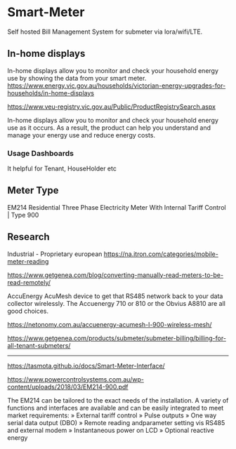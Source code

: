 # Smart-Meter

Self hosted Bill Management System for submeter via lora/wifi/LTE.


## In-home displays
In-home displays allow you to monitor and check your household energy use by showing the data from your smart meter.
https://www.energy.vic.gov.au/households/victorian-energy-upgrades-for-households/in-home-displays

https://www.veu-registry.vic.gov.au/Public/ProductRegistrySearch.aspx

In-home displays allow you to monitor and check your household energy use as it occurs. 
As a result, the product can help you understand and manage your energy use and reduce energy costs.


### Usage Dashboards

It helpful for Tenant, HouseHolder etc

## Meter Type
EM214 Residential Three Phase Electricity Meter With Internal Tariff Control | Type 900

## Research


Industrial - Proprietary european https://na.itron.com/categories/mobile-meter-reading  

https://www.getgenea.com/blog/converting-manually-read-meters-to-be-read-remotely/


AccuEnergy AcuMesh device to get that RS485 network back to your data collector wirelessly. The Accuenergy 710 or 810 or the Obvius A8810 are all good choices.

https://netonomy.com.au/accuenergy-acumesh-l-900-wireless-mesh/


https://www.getgenea.com/products/submeter/submeter-billing/billing-for-all-tenant-submeters/

---


https://tasmota.github.io/docs/Smart-Meter-Interface/

https://www.powercontrolsystems.com.au/wp-content/uploads/2018/03/EM214-900.pdf

 The EM214 can be tailored to the exact 
needs of the installation. 
A variety of functions and interfaces are 
available and can be easily integrated to 
meet market requirements:
 » External tariff control
 » Pulse outputs
 » One way serial data output (DBO)
 » Remote reading andparameter setting 
vis RS485 and external modem
 » Instantaneous power on LCD
 » Optional reactive energy
